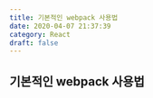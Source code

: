 ```yaml
---
title: 기본적인 webpack 사용법
date: 2020-04-07 21:37:39
category: React
draft: false
---
```


## 기본적인 webpack 사용법
